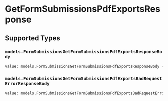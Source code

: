# GetFormSubmissionsPdfExportsResponse


## Supported Types

### `models.FormSubmissionsGetFormSubmissionsPdfExportsResponseBody`

```python
value: models.FormSubmissionsGetFormSubmissionsPdfExportsResponseBody = /* values here */
```

### `models.FormSubmissionsGetFormSubmissionsPdfExportsBadRequestErrorResponseBody`

```python
value: models.FormSubmissionsGetFormSubmissionsPdfExportsBadRequestErrorResponseBody = /* values here */
```

